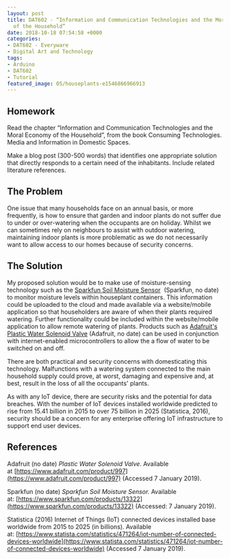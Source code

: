 ```yaml
---
layout: post
title: DAT602 - “Information and Communication Technologies and the Moral Economy
  of the Household”
date: 2018-10-18 07:54:58 +0000
categories:
- DAT602 - Everyware
- Digital Art and Technology
tags:
- Arduino
- DAT602
- Tutorial
featured_image: 05/houseplants-e1546866966913
---
```

## Homework

Read the chapter “Information and Communication Technologies and the Moral Economy of the Household”, from the book Consuming Technologies. Media and Information in Domestic Spaces.

Make a blog post (300-500 words) that identifies one appropriate solution that directly responds to a certain need of the inhabitants. Include related literature references.

## The Problem

One issue that many households face on an annual basis, or more frequently, is how to ensure that garden and indoor plants do not suffer due to under or over-watering when the occupants are on holiday. Whilst we can sometimes rely on neighbours to assist with outdoor watering, maintaining indoor plants is more problematic as we do not necessarily want to allow access to our homes because of security concerns.

## The Solution

My proposed solution would be to make use of moisture-sensing technology such as the [Sparkfun Soil Moisture Sensor](https://www.sparkfun.com/products/13322)  (Sparkfun, no date) to monitor moisture levels within houseplant containers. This information could be uploaded to the cloud and made available via a website/mobile application so that householders are aware of when their plants required watering. Further functionality could be included within the website/mobile application to allow remote watering of plants. Products such as [Adafruit's Plastic Water Solenoid Valve](https://www.adafruit.com/product/997) (Adafruit, no date) can be used in conjunction with internet-enabled microcontrollers to allow the a flow of water to be switched on and off.

There are both practical and security concerns with domesticating this technology. Malfunctions with a watering system connected to the main household supply could prove, at worst, damaging and expensive and, at best, result in the loss of all the occupants' plants.

As with any IoT device, there are security risks and the potential for data breaches. With the number of IoT devices installed worldwide predicted to rise from 15.41 billion in 2015 to over 75 billion in 2025 (Statistica, 2016), security should be a concern for any enterprise offering IoT infrastructure to support end user devices.

## References

Adafruit (no date) *Plastic Water Solenoid Valve*. Available at [https://www.adafruit.com/product/997](https://www.adafruit.com/product/997) (Accessed 7 January 2019).

Sparkfun (no date) *Sparkfun Soil Moisture Sensor.* Available at: [https://www.sparkfun.com/products/13322](https://www.sparkfun.com/products/13322) (Accessed: 7 January 2019).

Statistica (2016) Internet of Things (IoT) connected devices installed base worldwide from 2015 to 2025 (in billions). Available at: [https://www.statista.com/statistics/471264/iot-number-of-connected-devices-worldwide](https://www.statista.com/statistics/471264/iot-number-of-connected-devices-worldwide) (Accessed 7 January 2019).
